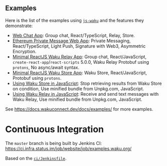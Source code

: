 ## Examples

Here is the list of the examples using [`js-waku`](https://www.npmjs.com/package/js-waku) and the features they demonstrate: 

- [Web Chat App](web-chat): Group chat, React/TypeScript, Relay, Store.
- [Ethereum Private Message Web App](eth-pm): Private Messaging, React/TypeScript, Light Push, Signature with Web3, Asymmetric Encryption.
- [Minimal ReactJS Waku Relay App](relay-reactjs-chat):
  Group chat,
  React/JavaScript,
  `create-react-app`/`react-scripts` 5.0.0,
  Waku Relay
  Protobuf using `protons`,
  No async/await syntax.
- [Minimal ReactJS Waku Store App](store-reactjs-chat): Waku Store, React/JavaScript, Protobuf using `protons`.
- [Using Waku Store in JavaScript](store-js): Stop retrieving results from Waku Store on condition, Use minified bundle from Unpkg.com, JavaScript.
- [Using Waku Relay in JavaScript](relay-js): Receive and send text messages with Waku Relay, Use minified bundle from Unpkg.com, JavaScript.

See https://docs.wakuconnect.dev/docs/examples/ for more examples.

# Continuous Integration

The `master` branch is being built by Jenkins CI:
https://ci.infra.status.im/job/website/job/examples.waku.org/

Based on the [`ci/Jenkinsfile`](./ci/Jenkinsfile).
